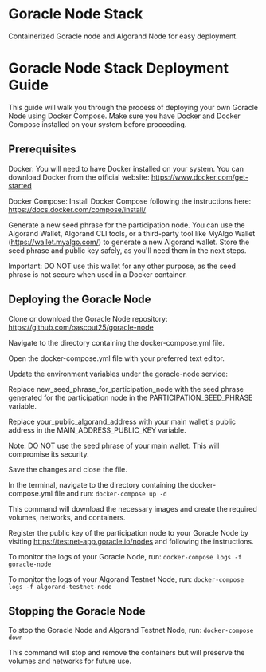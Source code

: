 # Goracle Node Stack
Containerized Goracle node and Algorand Node for easy deployment.

# Goracle Node Stack Deployment Guide
This guide will walk you through the process of deploying your own Goracle Node using Docker Compose. Make sure you have Docker and Docker Compose installed on your system before proceeding.

## Prerequisites
Docker: You will need to have Docker installed on your system. You can download Docker from the official website: https://www.docker.com/get-started

Docker Compose: Install Docker Compose following the instructions here: https://docs.docker.com/compose/install/

Generate a new seed phrase for the participation node. You can use the Algorand Wallet, Algorand CLI tools, or a third-party tool like MyAlgo Wallet (https://wallet.myalgo.com/) to generate a new Algorand wallet. Store the seed phrase and public key safely, as you'll need them in the next steps.

Important: DO NOT use this wallet for any other purpose, as the seed phrase is not secure when used in a Docker container.

## Deploying the Goracle Node
Clone or download the Goracle Node repository: https://github.com/oascout25/goracle-node

Navigate to the directory containing the docker-compose.yml file.

Open the docker-compose.yml file with your preferred text editor.

Update the environment variables under the goracle-node service:

Replace new_seed_phrase_for_participation_node with the seed phrase generated for the participation node in the PARTICIPATION_SEED_PHRASE variable.

Replace your_public_algorand_address with your main wallet's public address in the MAIN_ADDRESS_PUBLIC_KEY variable.

Note: DO NOT use the seed phrase of your main wallet. This will compromise its security.

Save the changes and close the file.

In the terminal, navigate to the directory containing the docker-compose.yml file and run:
```docker-compose up -d```

This command will download the necessary images and create the required volumes, networks, and containers.

Register the public key of the participation node to your Goracle Node by visiting https://testnet-app.goracle.io/nodes and following the instructions.

To monitor the logs of your Goracle Node, run:
```docker-compose logs -f goracle-node```

To monitor the logs of your Algorand Testnet Node, run:
```docker-compose logs -f algorand-testnet-node```

## Stopping the Goracle Node
To stop the Goracle Node and Algorand Testnet Node, run:
```docker-compose down```

This command will stop and remove the containers but will preserve the volumes and networks for future use.
